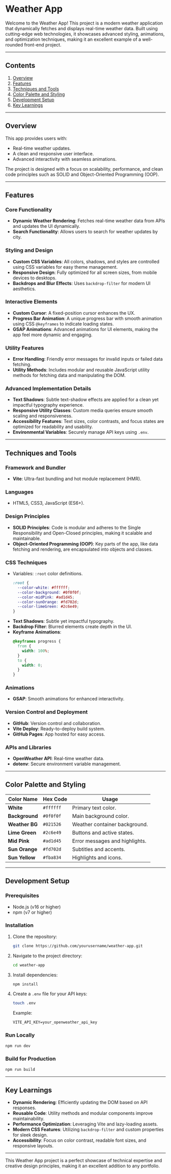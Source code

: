 # Weather App

Welcome to the Weather App! This project is a modern weather application that dynamically fetches and displays real-time weather data. Built using cutting-edge web technologies, it showcases advanced styling, animations, and optimization techniques, making it an excellent example of a well-rounded front-end project.

---

## **Contents**

1. [Overview](#overview)
2. [Features](#features)
3. [Techniques and Tools](#techniques-and-tools)
4. [Color Palette and Styling](#color-palette-and-styling)
5. [Development Setup](#development-setup)
6. [Key Learnings](#key-learnings)

---

## **Overview**

This app provides users with:
- Real-time weather updates.
- A clean and responsive user interface.
- Advanced interactivity with seamless animations.

The project is designed with a focus on scalability, performance, and clean code principles such as SOLID and Object-Oriented Programming (OOP).

---

## **Features**

### **Core Functionality**
- **Dynamic Weather Rendering**: Fetches real-time weather data from APIs and updates the UI dynamically.
- **Search Functionality**: Allows users to search for weather updates by city.

### **Styling and Design**
- **Custom CSS Variables**: All colors, shadows, and styles are controlled using CSS variables for easy theme management.
- **Responsive Design**: Fully optimized for all screen sizes, from mobile devices to desktops.
- **Backdrops and Blur Effects**: Uses `backdrop-filter` for modern UI aesthetics.

### **Interactive Elements**
- **Custom Cursor**: A fixed-position cursor enhances the UX.
- **Progress Bar Animation**: A unique progress bar with smooth animation using CSS `@keyframes` to indicate loading states.
- **GSAP Animations**: Advanced animations for UI elements, making the app feel more dynamic and engaging.

### **Utility Features**
- **Error Handling**: Friendly error messages for invalid inputs or failed data fetching.
- **Utility Methods**: Includes modular and reusable JavaScript utility methods for fetching data and manipulating the DOM.

### **Advanced Implementation Details**
- **Text Shadows**: Subtle text-shadow effects are applied for a clean yet impactful typography experience.
- **Responsive Utility Classes**: Custom media queries ensure smooth scaling and responsiveness.
- **Accessibility Features**: Text sizes, color contrasts, and focus states are optimized for readability and usability.
- **Environmental Variables**: Securely manage API keys using `.env`.

---

## **Techniques and Tools**

### **Framework and Bundler**
- **Vite**: Ultra-fast bundling and hot module replacement (HMR).

### **Languages**
- HTML5, CSS3, JavaScript (ES6+).

### **Design Principles**
- **SOLID Principles**: Code is modular and adheres to the Single Responsibility and Open-Closed principles, making it scalable and maintainable.
- **Object-Oriented Programming (OOP)**: Key parts of the app, like data fetching and rendering, are encapsulated into objects and classes.

### **CSS Techniques**
- Variables: `:root` color definitions.
  ```css
  :root {
    --color-white: #ffffff;
    --color-background: #0f0f0f;
    --color-midPink: #ad1d45;
    --color-sunOrange: #fd702d;
    --color-limeGreen: #2c6e49;
  }
  ```
- **Text Shadows**: Subtle yet impactful typography.
- **Backdrop Filter**: Blurred elements create depth in the UI.
- **Keyframe Animations**:
  ```css
  @keyframes progress {
    from {
      width: 100%;
    }
    to {
      width: 0;
    }
  }
  ```

### **Animations**
- **GSAP**: Smooth animations for enhanced interactivity.

### **Version Control and Deployment**
- **GitHub**: Version control and collaboration.
- **Vite Deploy**: Ready-to-deploy build system.
- **GitHub Pages**: App hosted for easy access.

### **APIs and Libraries**
- **OpenWeather API**: Real-time weather data.
- **dotenv**: Secure environment variable management.

---

## **Color Palette and Styling**

| Color Name         | Hex Code    | Usage                          |
|--------------------|-------------|--------------------------------|
| **White**          | `#ffffff`   | Primary text color.            |
| **Background**     | `#0f0f0f`   | Main background color.         |
| **Weather BG**     | `#021526`   | Weather container background.  |
| **Lime Green**     | `#2c6e49`   | Buttons and active states.     |
| **Mid Pink**       | `#ad1d45`   | Error messages and highlights. |
| **Sun Orange**     | `#fd702d`   | Subtitles and accents.         |
| **Sun Yellow**     | `#fba834`   | Highlights and icons.          |

---

## **Development Setup**

### **Prerequisites**
- Node.js (v16 or higher)
- npm (v7 or higher)

### **Installation**
1. Clone the repository:
   ```bash
   git clone https://github.com/yourusername/weather-app.git
   ```
2. Navigate to the project directory:
   ```bash
   cd weather-app
   ```
3. Install dependencies:
   ```bash
   npm install
   ```
4. Create a `.env` file for your API keys:
   ```bash
   touch .env
   ```
   Example:
   ```
   VITE_API_KEY=your_openweather_api_key
   ```

### **Run Locally**
```bash
npm run dev
```

### **Build for Production**
```bash
npm run build
```

---

## **Key Learnings**

- **Dynamic Rendering**: Efficiently updating the DOM based on API responses.
- **Reusable Code**: Utility methods and modular components improve maintainability.
- **Performance Optimization**: Leveraging Vite and lazy-loading assets.
- **Modern CSS Features**: Utilizing `backdrop-filter` and custom properties for sleek design.
- **Accessibility**: Focus on color contrast, readable font sizes, and responsive layouts.

---

This Weather App project is a perfect showcase of technical expertise and creative design principles, making it an excellent addition to any portfolio.

